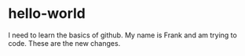 # hello-world
I need to learn the basics of github.
My name is Frank and am trying to code. These are the new changes.
